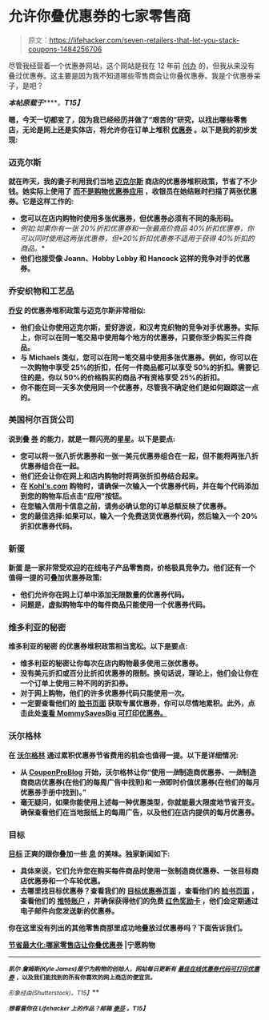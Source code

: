 # 允许你叠优惠券的七家零售商

> 原文：<https://lifehacker.com/seven-retailers-that-let-you-stack-coupons-1484256706>

尽管我经营着一个优惠券网站，这个网站是我在 12 年前 [创办](http://www.threethriftyguys.com/2013/02/how-to-start-an-online-business-on-a-shoestring-budget/) 的，但我从来没有叠过优惠券。这主要是因为我不知道哪些零售商会让你叠优惠券。我是个优惠券呆子，是吧？



***本帖原载于***[](http://www.rather-be-shopping.com/blog/2013/11/20/maximize-savings-which-retailers-let-you-stack-coupons/)*****。**T15】***

**嗯，今天一切都变了，因为我已经经历并做了“艰苦的”研究，以找出哪些零售店，无论是网上还是实体店，将允许你在订单上堆积 [优惠券](https://lifehacker.com/the-beginners-guide-to-coupons-5983200) 。以下是我的初步发现:**

### **迈克尔斯**

**就在昨天，我的妻子利用我们当地 [迈克尔斯](http://www.rather-be-shopping.com/coupons/michaels) 商店的优惠券堆积政策，节省了不少钱。她实际上使用了 [而不是购物优惠券应用](http://www.rather-be-shopping.com/mobile_coupons) ，收银员在她结账时扫描了两张优惠券。它是这样工作的:**

*   **您可以在店内购物时使用多张优惠券，但优惠券必须有不同的条形码。**
*   **例如:如果你有一张 20%折扣优惠券和一张最高价商品 40%折扣优惠券，你可以同时使用这两张优惠券*，但*20%折扣优惠券不适用于获得 40%折扣的商品。**
*   **他们也接受像 Joann、Hobby Lobby 和 Hancock 这样的竞争对手的优惠券。**

### **乔安织物和工艺品**

**[乔安](http://www.rather-be-shopping.com/coupons/joann) 的优惠券堆积政策与迈克尔斯非常相似:**

*   **他们会让你使用迈克尔斯，爱好游说，和汉考克织物的竞争对手优惠券。实际上，你可以在同一笔交易中使用每个地方的优惠券，只要你至少购买三件商品。**
*   **与 Michaels 类似，您可以在同一笔交易中使用多张优惠券。例如，你可以在一次购物中享受 25%的折扣，任何一件商品都可以享受 50%的折扣。需要记住的是，你以 50%的价格购买的商品*不*有资格享受 25%的折扣。**
*   **你不能在同一天多次使用同一个优惠券，尽管我不确定他们是如何跟踪这一点的。**

### **美国柯尔百货公司**

**说到叠 [券](https://lifehacker.com/coupons-at-checkout-automatically-finds-available-coupo-5972541) 的能力，就是一颗闪亮的星星。以下是要点:**

*   **您可以将一张八折优惠券和一张一美元优惠券组合在一起，但不能将两张八折优惠券组合在一起。**
*   **他们还会让你在网上和店内购物时将两张折扣券结合起来。**
*   **在 [Kohl's.com](http://www.kohls.com/) 购物时，请确保一次输入一个优惠券代码，并在每个代码添加到您的购物车后点击“应用”按钮。**
*   **在您输入信用卡信息之前，请务必确认您的订单总额反映了优惠券。**
*   **您的最佳选择:如果可以，输入一个免费送货优惠券代码，然后输入一个 20%折扣优惠券代码。**

### **新蛋**

**新蛋 是一家非常受欢迎的在线电子产品零售商，价格极具竞争力。他们还有一个值得一提的可叠加优惠券政策:**

*   **他们允许你在网上订单中添加无限数量的优惠券代码。**
*   **问题是，虚拟购物车中的每件商品只能使用一个优惠券代码。**

### **维多利亚的秘密**

**维多利亚的秘密 的优惠券堆积政策相当宽松。以下是要点:**

*   **维多利亚的秘密让你每次在店内购物最多使用三张优惠券。**
*   **没有美元折扣或百分比折扣优惠券的限制。换句话说，理论上，他们会让你在一个订单上使用三种不同的折扣券。**
*   **对于网上购物，他们的许多优惠券代码只能使用一次。**
*   **一定要查看他们的 [脸书页面](https://www.facebook.com/victoriassecret) 获取专属优惠券，你可以尽情地累积。此外，点击此处[查看 MommySavesBig 可打印优惠券。](http://printable-coupons.blogspot.com/2005/12/victorias-secret-coupons.html)**

### **沃尔格林**

**在 [沃尔格林](http://www.rather-be-shopping.com/coupons/walgreens) 通过累积优惠券节省费用的机会也值得一提。以下是详细情况:**

*   **从 [CouponProBlog](http://www.couponproblog.com/walgreens/) 开始，沃尔格林让你“使用*一张*制造商优惠券、*一张*制造商商店优惠券(在他们的每周广告中找到)和*一张*即时价值优惠券(在他们的每月优惠券手册中找到)。”**
*   **毫无疑问，如果你能使用上述每一种优惠类型，你就能最大限度地节省开支。确保查看他们在当地报纸上的每周广告，以及他们在店内提供的每月优惠券。**

### **目标**

**[目标](http://www.rather-be-shopping.com/coupons/target) 正爽的跟你叠加一些 [息](https://lifehacker.com/the-best-non-crazy-ways-to-use-grocery-coupons-5860079) 的美味。独家新闻如下:**

*   **具体来说，它们允许您在购买每件商品时使用一张制造商优惠券、一张目标商店优惠券和一个车轮优惠。**
*   **去哪里找目标优惠券？查看我们的 [目标优惠券页面](http://www.rather-be-shopping.com/coupons/target) ，查看他们的 [脸书页面](https://www.facebook.com/target) ，查看他们的 [推特账户](https://twitter.com/target/) ，并确保获得他们的免费 [红色奖励卡](http://www.target.com/redcard/benefits-target-rewards) ，他们会定期通过电子邮件向您发送新的优惠券。**

**你在这里没有列出的其他零售商那里成功地叠放过优惠券吗？下面告诉我们。**

**[节省最大化:哪家零售店让你叠优惠券](http://www.rather-be-shopping.com/blog/2013/11/20/maximize-savings-which-retailers-let-you-stack-coupons/) |宁愿购物**

* * *

**<small>*凯尔·詹姆斯(Kyle James)是宁为购物的创始人，网站每日更新有*</small> [<small>*最佳在线优惠券代码*</small>](http://www.rather-be-shopping.com/)<small></small>*[<small>*可打印优惠券*</small>](http://www.rather-be-shopping.com/printable_coupons) <small>*，以及我们能找到的所有你喜欢的网上商店的便宜货。*</small>***

***<small>*形象经由*</small>[<small></small>](http://www.shutterstock.com/pic.mhtml?id=93362710&src=id)*<small>*(Shutterstock)。*T15】</small>****

****<small>*想看看你在 Lifehacker 上的作品？邮箱*</small> [<small>*泰莎*</small>](https://mail.google.com/mail/?view=cm&fs=1&tf=1&to=tessa@lifehacker.com) <small>*。*T15】</small>****